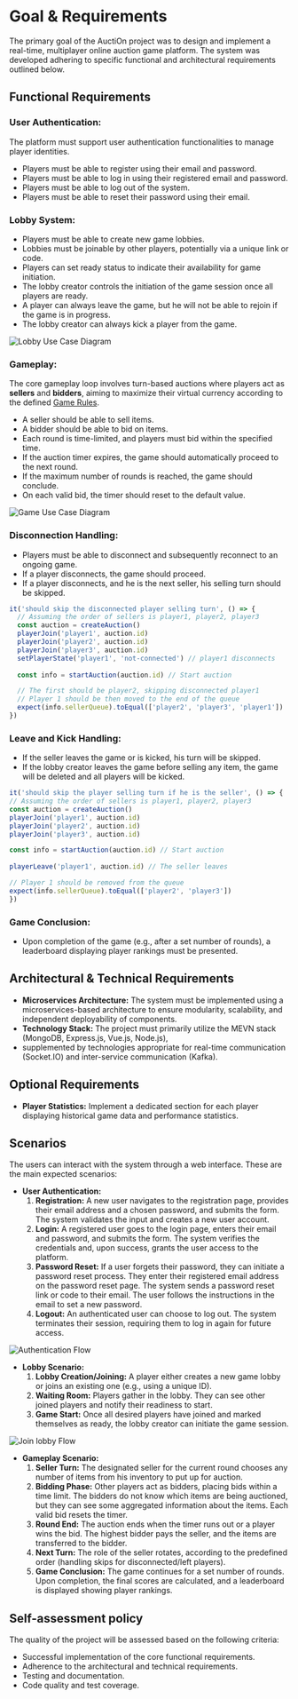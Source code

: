 # Goal & Requirements

The primary goal of the AuctiOn project was to design and implement a real-time,
multiplayer online auction game platform.
The system was developed adhering to specific functional and architectural requirements outlined below.

## Functional Requirements

### User Authentication:

The platform must support user authentication functionalities to
manage player identities.

* Players must be able to register using their email and password.
* Players must be able to log in using their registered email and password.
* Players must be able to log out of the system.
* Players must be able to reset their password using their email.

### Lobby System:

* Players must be able to create new game lobbies.
* Lobbies must be joinable by other players, potentially via a unique link or code.
* Players can set ready status to indicate their availability for game initiation.
* The lobby creator controls the initiation of the game session once all players are ready.
* A player can always leave the game, but he will not be able to rejoin if the game is in progress.
* The lobby creator can always kick a player from the game.

![Lobby Use Case Diagram](./images/LobbyUc.png "Lobby Use Case Diagram")

### Gameplay:

The core gameplay loop involves turn-based auctions where players act as **sellers** and **bidders**,
aiming to maximize their virtual currency according to the defined [Game Rules](/game-rules).

* A seller should be able to sell items.
* A bidder should be able to bid on items.
* Each round is time-limited, and players must bid within the specified time.
* If the auction timer expires, the game should automatically proceed to the next round.
* If the maximum number of rounds is reached, the game should conclude.
* On each valid bid, the timer should reset to the default value.

![Game Use Case Diagram](./images/GameUc.png "Game Use Case Diagram")

### Disconnection Handling:

* Players must be able to disconnect and subsequently reconnect to an ongoing game.
* If a player disconnects, the game should proceed.
* If a player disconnects, and he is the next seller, his selling turn should be skipped.

```typescript
it('should skip the disconnected player selling turn', () => {
  // Assuming the order of sellers is player1, player2, player3
  const auction = createAuction()
  playerJoin('player1', auction.id)
  playerJoin('player2', auction.id)
  playerJoin('player3', auction.id)
  setPlayerState('player1', 'not-connected') // player1 disconnects
  
  const info = startAuction(auction.id) // Start auction

  // The first should be player2, skipping disconnected player1
  // Player 1 should be then moved to the end of the queue
  expect(info.sellerQueue).toEqual(['player2', 'player3', 'player1']) 
})
```

### Leave and Kick Handling:

* If the seller leaves the game or is kicked, his turn will be skipped.
* If the lobby creator leaves the game before selling any item,
  the game will be deleted and all players will be kicked.

```typescript
it('should skip the player selling turn if he is the seller', () => {
// Assuming the order of sellers is player1, player2, player3
const auction = createAuction()
playerJoin('player1', auction.id)
playerJoin('player2', auction.id)
playerJoin('player3', auction.id)

const info = startAuction(auction.id) // Start auction
  
playerLeave('player1', auction.id) // The seller leaves

// Player 1 should be removed from the queue
expect(info.sellerQueue).toEqual(['player2', 'player3'])
})
```

### Game Conclusion:

* Upon completion of the game (e.g., after a set number of rounds),
  a leaderboard displaying player rankings must be presented.

## Architectural & Technical Requirements

* **Microservices Architecture:** The system must be implemented using a microservices-based architecture
  to ensure modularity, scalability, and independent deployability of components.
* **Technology Stack:** The project must primarily utilize the MEVN stack (MongoDB, Express.js, Vue.js, Node.js),
* supplemented by technologies appropriate for real-time communication (Socket.IO)
  and inter-service communication (Kafka).

## Optional Requirements

* **Player Statistics:** Implement a dedicated section for each player displaying historical game data and
  performance statistics.

## Scenarios

The users can interact with the system through a web interface. These are the main expected scenarios:

* **User Authentication:**
    1. **Registration:** A new user navigates to the registration page, provides their email address and a chosen
       password, and submits the form.
       The system validates the input and creates a new user account.
    2. **Login:** A registered user goes to the login page, enters their email and password, and submits the form.
       The system verifies the credentials and, upon success, grants the user access to the platform.
    3. **Password Reset:** If a user forgets their password, they can initiate a password reset process.
       They enter their registered email address on the password reset page.
       The system sends a password reset link or code to their email.
       The user follows the instructions in the email to set a new password.
    4. **Logout:** An authenticated user can choose to log out.
       The system terminates their session, requiring them to log in again for future access.

![Authentication Flow](./images/AuthFlow.png "Authentication Flow")

* **Lobby Scenario:**
    1. **Lobby Creation/Joining:** A player either creates a new game lobby or joins an existing one (e.g., using a
       unique ID).
    2. **Waiting Room:** Players gather in the lobby.
       They can see other joined players and notify their readiness to start.
    3. **Game Start:** Once all desired players have joined and marked themselves as ready,
       the lobby creator can initiate the game session.

![Join lobby Flow](./images/JoinLobbyFLow.png "Join Lobby Flow")

* **Gameplay Scenario:**
    1. **Seller Turn:** The designated seller for the current round chooses any number of items from his inventory
       to put up for auction.
    2. **Bidding Phase:** Other players act as bidders, placing bids within a time limit.
       The bidders do not know which items are being auctioned, but they can see some aggregated information about the
       items.
       Each valid bid resets the timer.
    3. **Round End:** The auction ends when the timer runs out or a player wins the bid.
       The highest bidder pays the seller, and the items are transferred to the bidder.
    4. **Next Turn:** The role of the seller rotates, according to the predefined order (handling skips for
       disconnected/left players).
    5. **Game Conclusion:** The game continues for a set number of rounds.
       Upon completion, the final scores are calculated, and a leaderboard is displayed showing player rankings.

## Self-assessment policy

The quality of the project will be assessed based on the following criteria:

- Successful implementation of the core functional requirements.
- Adherence to the architectural and technical requirements.
- Testing and documentation.
- Code quality and test coverage.